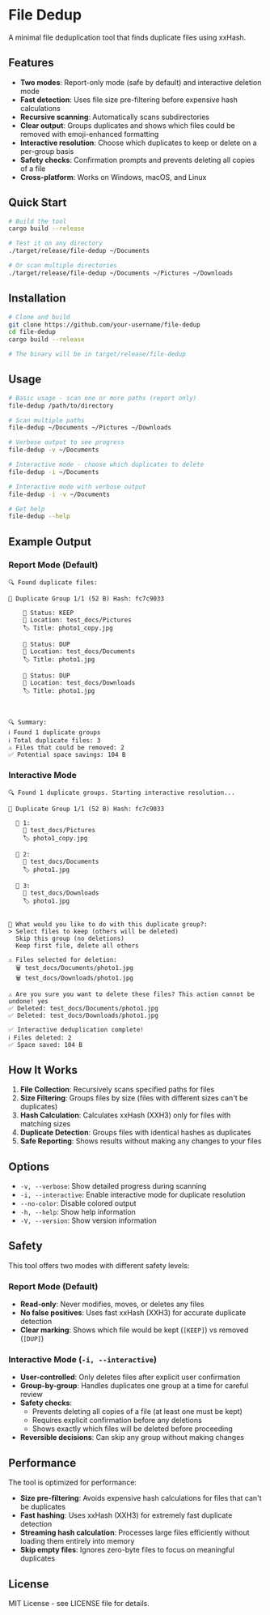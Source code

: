 # File Dedup

A minimal file deduplication tool that finds duplicate files using xxHash.

## Features

- **Two modes**: Report-only mode (safe by default) and interactive deletion mode
- **Fast detection**: Uses file size pre-filtering before expensive hash calculations
- **Recursive scanning**: Automatically scans subdirectories
- **Clear output**: Groups duplicates and shows which files could be removed with emoji-enhanced formatting
- **Interactive resolution**: Choose which duplicates to keep or delete on a per-group basis
- **Safety checks**: Confirmation prompts and prevents deleting all copies of a file
- **Cross-platform**: Works on Windows, macOS, and Linux

## Quick Start

```bash
# Build the tool
cargo build --release

# Test it on any directory
./target/release/file-dedup ~/Documents

# Or scan multiple directories
./target/release/file-dedup ~/Documents ~/Pictures ~/Downloads
```

## Installation

```bash
# Clone and build
git clone https://github.com/your-username/file-dedup
cd file-dedup
cargo build --release

# The binary will be in target/release/file-dedup
```

## Usage

```bash
# Basic usage - scan one or more paths (report only)
file-dedup /path/to/directory

# Scan multiple paths
file-dedup ~/Documents ~/Pictures ~/Downloads

# Verbose output to see progress
file-dedup -v ~/Documents

# Interactive mode - choose which duplicates to delete
file-dedup -i ~/Documents

# Interactive mode with verbose output
file-dedup -i -v ~/Documents

# Get help
file-dedup --help
```

## Example Output

### Report Mode (Default)
```
🔍 Found duplicate files:

📁 Duplicate Group 1/1 (52 B) Hash: fc7c9033

    📄 Status: KEEP
    📍 Location: test_docs/Pictures
    🏷️ Title: photo1_copy.jpg

    📄 Status: DUP
    📍 Location: test_docs/Documents
    🏷️ Title: photo1.jpg

    📄 Status: DUP
    📍 Location: test_docs/Downloads
    🏷️ Title: photo1.jpg



🔍 Summary:
ℹ️ Found 1 duplicate groups
ℹ️ Total duplicate files: 3
⚠️ Files that could be removed: 2
✅ Potential space savings: 104 B
```

### Interactive Mode
```
🔍 Found 1 duplicate groups. Starting interactive resolution...

📁 Duplicate Group 1/1 (52 B) Hash: fc7c9033

  📄 1:
    📍 test_docs/Pictures
    🏷️ photo1_copy.jpg

  📄 2:
    📍 test_docs/Documents
    🏷️ photo1.jpg

  📄 3:
    📍 test_docs/Downloads
    🏷️ photo1.jpg


🤔 What would you like to do with this duplicate group?:
> Select files to keep (others will be deleted)
  Skip this group (no deletions)
  Keep first file, delete all others

⚠️ Files selected for deletion:
  🗑️ test_docs/Documents/photo1.jpg
  🗑️ test_docs/Downloads/photo1.jpg

⚠️ Are you sure you want to delete these files? This action cannot be undone! yes
✅ Deleted: test_docs/Documents/photo1.jpg
✅ Deleted: test_docs/Downloads/photo1.jpg

✅ Interactive deduplication complete!
ℹ️ Files deleted: 2
✅ Space saved: 104 B
```

## How It Works

1. **File Collection**: Recursively scans specified paths for files
2. **Size Filtering**: Groups files by size (files with different sizes can't be duplicates)
3. **Hash Calculation**: Calculates xxHash (XXH3) only for files with matching sizes
4. **Duplicate Detection**: Groups files with identical hashes as duplicates
5. **Safe Reporting**: Shows results without making any changes to your files

## Options

- `-v, --verbose`: Show detailed progress during scanning
- `-i, --interactive`: Enable interactive mode for duplicate resolution
- `--no-color`: Disable colored output
- `-h, --help`: Show help information
- `-V, --version`: Show version information

## Safety

This tool offers two modes with different safety levels:

### Report Mode (Default)
- **Read-only**: Never modifies, moves, or deletes any files
- **No false positives**: Uses fast xxHash (XXH3) for accurate duplicate detection
- **Clear marking**: Shows which file would be kept (`[KEEP]`) vs removed (`[DUP]`)

### Interactive Mode (`-i, --interactive`)
- **User-controlled**: Only deletes files after explicit user confirmation
- **Group-by-group**: Handles duplicates one group at a time for careful review
- **Safety checks**: 
  - Prevents deleting all copies of a file (at least one must be kept)
  - Requires explicit confirmation before any deletions
  - Shows exactly which files will be deleted before proceeding
- **Reversible decisions**: Can skip any group without making changes

## Performance

The tool is optimized for performance:
- **Size pre-filtering**: Avoids expensive hash calculations for files that can't be duplicates
- **Fast hashing**: Uses xxHash (XXH3) for extremely fast duplicate detection
- **Streaming hash calculation**: Processes large files efficiently without loading them entirely into memory
- **Skip empty files**: Ignores zero-byte files to focus on meaningful duplicates

## License

MIT License - see LICENSE file for details.
